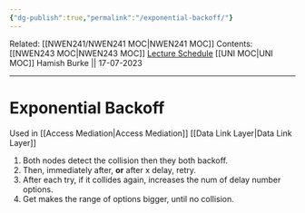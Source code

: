 ```yaml
---
{"dg-publish":true,"permalink":"/exponential-backoff/"}
---
```


Related: [[NWEN241/NWEN241 MOC\|NWEN241 MOC]]
Contents: [[NWEN243 MOC\|NWEN243 MOC]]
[Lecture Schedule](https://ecs.wgtn.ac.nz/Courses/NWEN243_2023T2/LectureSchedule)
[[UNI MOC\|UNI MOC]]
Hamish Burke || 17-07-2023
***

# Exponential Backoff

Used in [[Access Mediation\|Access Mediation]]
[[Data Link Layer\|Data Link Layer]]


1. Both nodes detect the collision then they both backoff.
2. Then, immediately after, **or** after x delay, retry.
3. After each try, if it collides again, increases the num of delay number options.
4. Get makes the range of options bigger, until no collision.